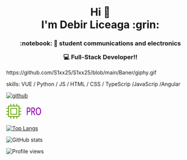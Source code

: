 <div align="center">
  <h1> Hi 👋<br>
   I'm Debir Liceaga :grin: </h1>
  
</div>

<div align="center">
  <h3>
:notebook: 📡 student communications and electronics <br>

💻 Full-Stack Developer!!
  </h3>
  </div>
https://github.com/S1xx25/S1xx25/blob/main/Baner/giphy.gif

skills: VUE  / Python / JS / HTML / CSS / TypeScrip /JavaScrip /Angular 

[<img src='https://cdn.jsdelivr.net/npm/simple-icons@3.0.1/icons/github.svg' alt='github' height='40'>](https://github.com/S1xx25)  

<a href='https://docs.github.com/en/developers'><img src='https://raw.githubusercontent.com/acervenky/animated-github-badges/master/assets/devbadge.gif' width='40' height='40'></a> <a href='https://github.com/pricing'><img src='https://raw.githubusercontent.com/acervenky/animated-github-badges/master/assets/pro.gif' width='40' height='40'></a> 

[![Top Langs](https://github-readme-stats.vercel.app/api/top-langs/?username=S1xx25)](https://github.com/anuraghazra/github-readme-stats)

![GitHub stats](https://github-readme-stats.vercel.app/api?username=S1xx25&show_icons=true)  

![Profile views](https://gpvc.arturio.dev/S1xx25)  
